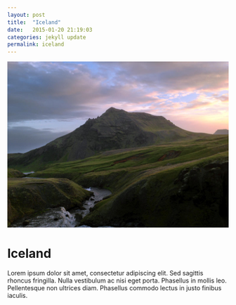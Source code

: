 ```yaml
---
layout: post
title:  "Iceland"
date:   2015-01-20 21:19:03
categories: jekyll update
permalink: iceland
---
```


![Iceland](/img/iceland_mini.jpg)

Iceland
=======

Lorem ipsum dolor sit amet, consectetur adipiscing elit. Sed sagittis rhoncus fringilla. Nulla vestibulum ac nisi eget porta. Phasellus in mollis leo. Pellentesque non ultrices diam. Phasellus commodo lectus in justo finibus iaculis.